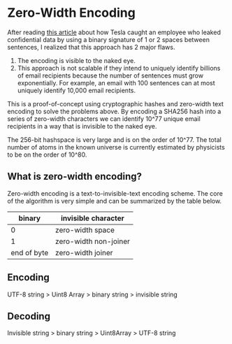 # Zero-Width Encoding

After reading [this article](https://www.ndtv.com/world-news/elon-musk-explains-how-tesla-caught-employee-leaking-data-3433802) about how Tesla caught an employee who leaked confidential data by using a binary signature of 1 or 2 spaces between sentences, I realized that this approach has 2 major flaws.

1. The encoding is visible to the naked eye.
2. This approach is not scalable if they intend to uniquely identify billions of email recipients because
   the number of sentences must grow exponentially. For example, an email with 100 sentences can at most uniquely identify 10,000 email recipients.

This is a proof-of-concept using cryptographic hashes and zero-width text encoding to solve the problems above. By encoding a SHA256 hash into a series of zero-width characters we can identify 10^77 unique email recipients in a way that is invisible to the naked eye.

The 256-bit hashspace is very large and is on the order of 10^77. The total number of atoms in the known universe is currently estimated by physicists to be on the order of 10^80.

## What is zero-width encoding?

Zero-width encoding is a text-to-invisible-text encoding scheme. The core of the algorithm is very simple and can be summarized by the table below.

| binary      | invisible character   |
| ----------- | --------------------- |
| 0           | zero-width space      |
| 1           | zero-width non-joiner |
| end of byte | zero-width joiner     |

## Encoding

UTF-8 string > Uint8 Array > binary string > invisible string

## Decoding

Invisible string > binary string > Uint8Array > UTF-8 string

